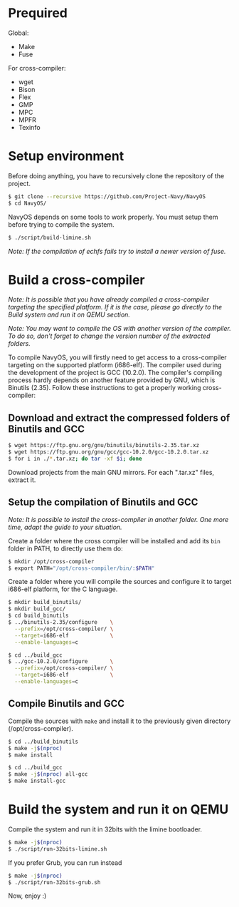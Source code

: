 # Prequired
Global:
- Make
- Fuse

For cross-compiler:
- wget
- Bison
- Flex
- GMP
- MPC
- MPFR
- Texinfo

# Setup environment
Before doing anything, you have to recursively clone the repository of the project.
```bash
$ git clone --recursive https://github.com/Project-Navy/NavyOS
$ cd NavyOS/
```

NavyOS depends on some tools to work properly. You must setup them before trying to compile the system.
```bash
$ ./script/build-limine.sh
```
*Note: If the compilation of echfs fails try to install a newer version of fuse.*

# Build a cross-compiler
*Note: It is possible that you have already compiled a cross-compiler targeting the specified platform. If it is the case, please go directly to the _Build system and run it on QEMU_ section.*


*Note: You may want to compile the OS with another version of the compiler. To do so, don't forget to change the version number of the extracted folders.*

To compile NavyOS, you will firstly need to get access to a cross-compiler targeting on the supported platform (i686-elf). The compiler used during the development of the project is GCC (10.2.0). The compiler's compiling process hardly depends on another feature provided by GNU, which is Binutils (2.35). Follow these instructions to get a properly working cross-compiler:

## Download and extract the compressed folders of Binutils and GCC
```bash
$ wget https://ftp.gnu.org/gnu/binutils/binutils-2.35.tar.xz
$ wget https://ftp.gnu.org/gnu/gcc/gcc-10.2.0/gcc-10.2.0.tar.xz
$ for i in ./*.tar.xz; do tar -xf $i; done
```
Download projects from the main GNU mirrors. For each ".tar.xz" files, extract it.

## Setup the compilation of Binutils and GCC
*Note: It is possible to install the cross-compiler in another folder. One more time, adapt the guide to your situation.*

Create a folder where the cross compiler will be installed and add its `bin` folder in PATH, to directly use them do:
```bash
$ mkdir /opt/cross-compiler
$ export PATH="/opt/cross-compiler/bin/:$PATH"
```

Create a folder where you will compile the sources and configure it to target i686-elf platform, for the C language.
```bash
$ mkdir build_binutils/
$ mkdir build_gcc/
$ cd build_binutils
$ ../binutils-2.35/configure    \
  --prefix=/opt/cross-compiler/ \
  --target=i686-elf             \
  --enable-languages=c
```

```bash
$ cd ../build_gcc
$ ../gcc-10.2.0/configure       \
  --prefix=/opt/cross-compiler/ \
  --target=i686-elf             \
  --enable-languages=c
```

## Compile Binutils and GCC
Compile the sources with `make` and install it to the previously given directory (/opt/cross-compiler).
```bash
$ cd ../build_binutils
$ make -j$(nproc)
$ make install
```

```bash
$ cd ../build_gcc
$ make -j$(nproc) all-gcc
$ make install-gcc
```

# Build the system and run it on QEMU
Compile the system and run it in 32bits with the limine bootloader.
```bash
$ make -j$(nproc)
$ ./script/run-32bits-limine.sh
```

If you prefer Grub, you can run instead 
```bash
$ make -j$(nproc)
$ ./script/run-32bits-grub.sh 
```

Now, enjoy :)



